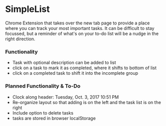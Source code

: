 # SimpleList

Chrome Extension that takes over the new tab page to provide a place where you can track your most important tasks.
It can be difficult to stay focussed, but a reminder of what's on your to-do list will be a nudge in the right direction.

### Functionality

- Task with optional description can be added to list
- click on a task to mark it as completed, where it shifts to bottom of list
- click on a completed task to shift it into the incomplete group

### Planned Functionality & To-Do

- Clock along header:  Tuesday, Oct. 3, 2017		10:51 PM
- Re-organize layout so that adding is on the left and the task list is on the right
- Include option to delete tasks
- tasks are stored in browser localStorage